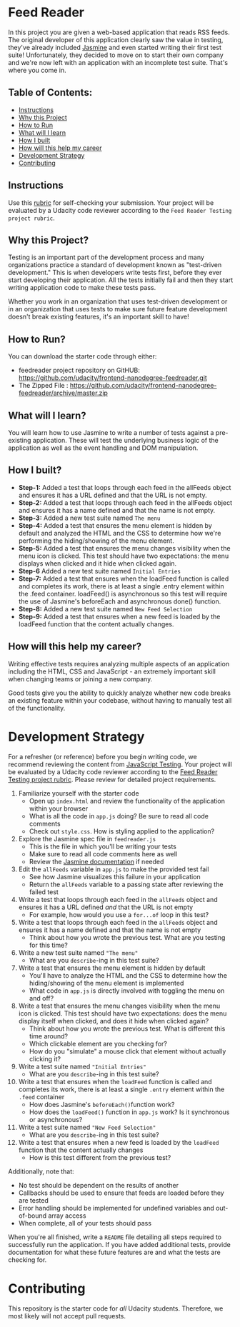 # Feed Reader

In this project you are given a web-based application that reads RSS feeds. The original developer of this application clearly saw the value in testing, they've already included [Jasmine](http://jasmine.github.io/) and even started writing their first test suite! Unfortunately, they decided to move on to start their own company and we're now left with an application with an incomplete test suite. That's where you come in.

## Table of Contents:

-   [Instructions](#instructions)
-   [Why this Project](#whythisproject)
-   [How to Run](#howtorun)
-   [What will I learn](#whatwillilearn)
-   [How I built](#howibuilt)
-   [How will this help my career](#howwillthishelpmycareer)
-   [Development Strategy](#developmentstrategy)
-   [Contributing](#contributing)

## Instructions

Use this [rubric](https://review.udacity.com/#!/rubrics/18/view) for self-checking your submission. Your project will be evaluated by a Udacity code reviewer according to the `Feed Reader Testing project rubric`.

## Why this Project?

Testing is an important part of the development process and many organizations practice a standard of development known as "test-driven development." This is when developers write tests first, before they ever start developing their application. All the tests initially fail and then they start writing application code to make these tests pass.

Whether you work in an organization that uses test-driven development or in an organization that uses tests to make sure future feature development doesn't break existing features, it's an important skill to have!

## How to Run?

You can download the starter code through either:

-   feedreader project repository on GitHUB: <https://github.com/udacity/frontend-nanodegree-feedreader.git>
-   The Zipped File : <https://github.com/udacity/frontend-nanodegree-feedreader/archive/master.zip>

## What will I learn?

You will learn how to use Jasmine to write a number of tests against a pre-existing application. These will test the underlying business logic of the application as well as the event handling and DOM manipulation.

## How I built?

-   **Step-1:** Added a test that loops through each feed in the allFeeds object and ensures it has a URL defined and that the URL is not empty.
-   **Step-2:** Added a test that loops through each feed in the allFeeds object and ensures it has a name defined and that the name is not empty.
-   **Step-3:** Added a new test suite named `The menu`
-   **Step-4:** Added a test that ensures the menu element is hidden by default and analyzed the HTML and the CSS to determine how we're performing the hiding/showing of the menu               element.
-   **Step-5:** Added a test that ensures the menu changes visibility when the menu icon is clicked. This test should have two expectations: the menu displays when clicked and it hide when clicked again.
-   **Step-6** Added a new test suite named `Initial Entries`
-   **Step-7:** Added a test that ensures when the loadFeed function is called and completes its work, there is at least a single .entry element within the .feed container. loadFeed() is asynchronous so this test will require the use of Jasmine's beforeEach and asynchronous done() function.
-   **Step-8:** Added a new test suite named `New Feed Selection`
-   **Step-9:** Added a test that ensures when a new feed is loaded by the loadFeed function that the content actually changes.

## How will this help my career?

Writing effective tests requires analyzing multiple aspects of an application including the HTML, CSS and JavaScript - an extremely important skill when changing teams or joining a new company.

Good tests give you the ability to quickly analyze whether new code breaks an existing feature within your codebase, without having to manually test all of the functionality.

# Development Strategy

For a refresher (or reference) before you begin writing code, we recommend reviewing the content from [JavaScript Testing](https://www.udacity.com/course/javascript-testing--ud549). Your project will be evaluated by a Udacity code reviewer according to the [Feed Reader Testing project rubric](https://review.udacity.com/#!/rubrics/18/view). Please review for detailed project requirements.

1.  Familiarize yourself with the starter code
    -   Open up `index.html` and review the functionality of the application within your browser
    -   What is all the code in `app.js` doing? Be sure to read all code comments
    -   Check out `style.css`. How is styling applied to the application?
2.  Explore the Jasmine spec file in `feedreader.js`
    -   This is the file in which you'll be writing your tests
    -   Make sure to read all code comments here as well
    -   Review the [Jasmine documentation](http://jasmine.github.io) if needed
3.  Edit the `allFeeds` variable in `app.js` to make the provided test fail
    -   See how Jasmine visualizes this failure in your application
    -   Return the `allFeeds` variable to a passing state after reviewing the failed test
4.  Write a test that loops through each feed in the `allFeeds` object and ensures it has a URL defined _and_ that the URL is not empty
    -   For example, how would you use a `for...of` loop in this test?
5.  Write a test that loops through each feed in the `allFeeds` object and ensures it has a name defined and that the name is not empty
    -   Think about how you wrote the previous test. What are you testing for this time?
6.  Write a new test suite named `"The menu"`
    -   What are you `describe`-ing in this test suite?
7.  Write a test that ensures the menu element is hidden by default
    -   You'll have to analyze the HTML and the CSS to determine how the hiding/showing of the menu element is implemented
    -   What code in `app.js` is directly involved with toggling the menu on and off?
8.  Write a test that ensures the menu changes visibility when the menu icon is clicked. This test should have two expectations: does the menu display itself when clicked, and does it hide when clicked again?
    -   Think about how you wrote the previous test. What is different this time around?
    -   Which clickable element are you checking for?
    -   How do you "simulate" a mouse click that element without actually clicking it?
9.  Write a test suite named `"Initial Entries"`
    -   What are you `describe`-ing in this test suite?
10. Write a test that ensures when the `loadFeed` function is called and completes its work, there is at least a single `.entry` element within the `.feed` container
    -   How does Jasmine's `beforeEach()`function work?
    -   How does the `loadFeed()` function in `app.js` work? Is it synchronous or asynchronous?
11. Write a test suite named `"New Feed Selection"`
    -   What are you `describe`-ing in this test suite?
12. Write a test that ensures when a new feed is loaded by the `loadFeed` function that the content actually changes
    -   How is this test different from the previous test?

Additionally, note that:

-   No test should be dependent on the results of another
-   Callbacks should be used to ensure that feeds are loaded before they are tested
-   Error handling should be implemented for undefined variables and out-of-bound array access
-   When complete, all of your tests should pass

When you're all finished, write a `README` file detailing all steps required to successfully run the application. If you have added additional tests, provide documentation for what these future features are and what the tests are checking for.

# Contributing

This repository is the starter code for _all_ Udacity students. Therefore, we most likely will not accept pull requests.
